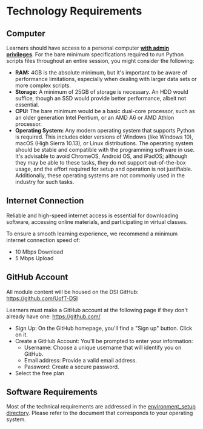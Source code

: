 # Technology Requirements 

## Computer 

Learners should have access to a personal computer <u>**with admin privileges**</u>. For the bare minimum specifications required to run Python scripts files throughout an entire session, you might consider the following:
  - **RAM:** 4GB is the absolute minimum, but it's important to be aware of performance limitations, especially when dealing with larger data sets or more complex scripts.
  - **Storage:** A minimum of 25GB of storage is necessary. An HDD would suffice, though an SSD would provide better performance, albeit not essential.
  - **CPU:** The bare minimum would be a basic dual-core processor, such as an older generation Intel Pentium, or an AMD A6 or AMD Athlon processor.
  - **Operating System:** Any modern operating system that supports Python is required. This includes older versions of Windows (like Windows 10), macOS (High Sierra 10.13), or Linux distributions. The operating system should be stable and compatible with the programming software in use. It's advisable to avoid ChromeOS, Android OS, and iPadOS; although they may be able to these tasks, they do not support out-of-the-box usage, and the effort required for setup and operation is not justifiable. Additionally, these operating systems are not commonly used in the industry for such tasks. 

## Internet Connection 

Reliable and high-speed internet access is essential for downloading software, accessing online materials, and participating in virtual classes. 

To ensure a smooth learning experience, we recommend a minimum internet connection speed of:

  * 10 Mbps Download
  * 5 Mbps Upload

## GitHub Account 

All module content will be housed on the DSI GitHub: https://github.com/UofT-DSI 

Learners must make a GitHub account at the following page if they don't already have one: https://github.com/ 
  * Sign Up: On the GitHub homepage, you'll find a "Sign up" button. Click on it.
  * Create a GitHub Account: You'll be prompted to enter your information: 
    * Username: Choose a unique username that will identify you on GitHub. 
    * Email address: Provide a valid email address. 
    * Password: Create a secure password. 
* Select the free plan 

## Software Requirements 

Most of the technical requirements are addressed in the [environment_setup directory](../environment_setup/). Please refer to the document that corresponds to your operating system.